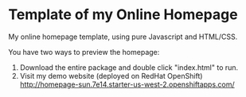 Template of my Online Homepage
=========

My online homepage template, using pure Javascript and HTML/CSS.

You have two ways to preview the homepage:
1. Download the entire package and double click "index.html" to run.
2. Visit my demo website (deployed on RedHat OpenShift)
http://homepage-sun.7e14.starter-us-west-2.openshiftapps.com/


